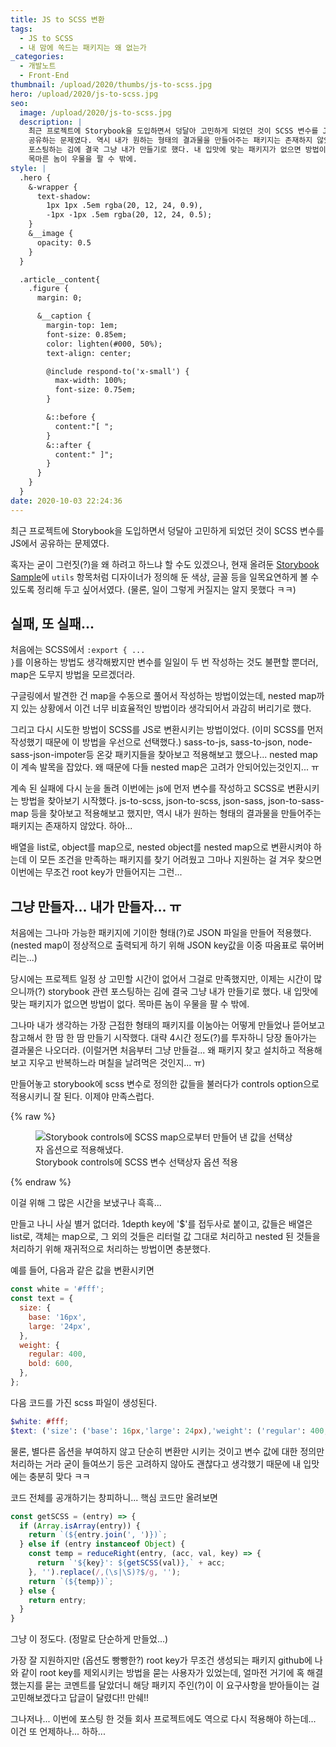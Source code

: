 ```yaml
---
title: JS to SCSS 변환
tags:
  - JS to SCSS
  - 내 맘에 쏙드는 패키지는 왜 없는가
_categories:
  - 개발노트
  - Front-End
thumbnail: /upload/2020/thumbs/js-to-scss.jpg
hero: /upload/2020/js-to-scss.jpg
seo:
  image: /upload/2020/js-to-scss.jpg
  description: |
    최근 프로젝트에 Storybook을 도입하면서 덩달아 고민하게 되었던 것이 SCSS 변수를 JS에서
    공유하는 문제였다. 역시 내가 원하는 형태의 결과물을 만들어주는 패키지는 존재하지 않았다.
    포스팅하는 김에 결국 그냥 내가 만들기로 했다. 내 입맛에 맞는 패키지가 없으면 방법이 없다.
    목마른 놈이 우물을 팔 수 밖에.
style: |
  .hero {
    &-wrapper {
      text-shadow:
        1px 1px .5em rgba(20, 12, 24, 0.9),
        -1px -1px .5em rgba(20, 12, 24, 0.5);
    }
    &__image {
      opacity: 0.5
    }
  }

  .article__content{
    .figure {
      margin: 0;

      &__caption {
        margin-top: 1em;
        font-size: 0.85em;
        color: lighten(#000, 50%);
        text-align: center;

        @include respond-to('x-small') {
          max-width: 100%;
          font-size: 0.75em;
        }

        &::before {
          content:"[ ";
        }
        &::after {
          content:" ]";
        }
      }
    }
  }
date: 2020-10-03 22:24:36
---
```



최근 프로젝트에 Storybook을 도입하면서 덩달아 고민하게 되었던 것이 SCSS 변수를 JS에서
공유하는 문제였다.

혹자는 굳이 그런짓(?)을 왜 하려고 하느냐 할 수도 있겠으나, 현재 올려둔
[Storybook Sample](https://mulder21c.github.io/storybook-nuxt-example/)에
`utils` 항목처럼 디자이너가 정의해 둔 색상, 글꼴 등을 일목요연하게 볼 수 있도록 정리해
두고 싶어서였다. (물론, 일이 그렇게 커질지는 알지 못했다 ㅋㅋ)

## 실패, 또 실패...

처음에는 SCSS에서 <code class="language-scss">:export { ... }</code>를 이용하는
방법도 생각해봤지만 변수를 일일이 두 번 작성하는 것도 불편할 뿐더러, map은 도무지 방법을
모르겠더라.

구글링에서 발견한 건 map을 수동으로 풀어서 작성하는 방법이었는데, nested map까지 있는
상황에서 이건 너무 비효율적인 방법이라 생각되어서 과감히 버리기로 했다.

그리고 다시 시도한 방법이 SCSS를 JS로 변환시키는 방법이었다. (이미 SCSS를 먼저 작성했기
때문에 이 방법을 우선으로 선택했다.) sass-to-js, sass-to-json,
node-sass-json-impoter등 온갖 패키지들을 찾아보고 적용해보고 했으나... nested map이
계속 발목을 잡았다.
왜 때문에 다들 nested map은 고려가 안되어있는것인지... ㅠ

계속 된 실패에 다시 눈을 돌려 이번에는 js에 먼저 변수를 작성하고 SCSS로 변환시키는 방법을
찾아보기 시작했다. js-to-scss, json-to-scss, json-sass, json-to-sass-map 등을
찾아보고 적용해보고 했지만, 역시 내가 원하는 형태의 결과물을 만들어주는 패키지는 존재하지
않았다. 하아...

배열을 list로, object를 map으로, nested object를 nested map으로 변환시켜야 하는데
이 모든 조건을 만족하는 패키지를 찾기 어려웠고 그마나 지원하는 걸 겨우 찾으면 이번에는
무조건 root key가 만들어지는 그런...

## 그냥 만들자... 내가 만들자... ㅠ

처음에는 그나마 가능한 패키지에 기이한 형태(?)로 JSON 파일을 만들어 적용했다. (nested map이
정상적으로 출력되게 하기 위해 JSON key값을 이중 따옴표로 묶어버리는...)

당시에는 프로젝트 일정 상 고민할 시간이 없어서 그걸로 만족했지만, 이제는 시간이 많으니까(?)
storybook 관련 포스팅하는 김에 결국 그냥 내가 만들기로 했다. 내 입맛에 맞는 패키지가 없으면
방법이 없다. 목마른 놈이 우물을 팔 수 밖에.

그나마 내가 생각하는 가장 근접한 형태의 패키지를 이눔아는 어떻게 만들었나 뜯어보고 참고해서
한 땀 한 땀 만들기 시작했다. 대략 4시간 정도(?)를 투자하니 당장 돌아가는 결과물은 나오더라.
(이럴거면 처음부터 그냥 만들걸... 왜 패키지 찾고 설치하고 적용해보고 지우고 반복하느라 며칠을
날려먹은 것인지... ㅠ)

만들어놓고 storybook에 scss 변수로 정의한 값들을 불러다가 controls option으로 적용시키니
잘 된다. 이제야 만족스럽다.

{% raw %}
<figure class="figure">
  <img
    src="/upload/2020/storybook-scss-variables.jpg"
    alt="Storybook controls에 SCSS map으로부터 만들어 낸 값을 선택상자 옵션으로 적용해냈다." >
  <figcaption class="figure__caption">
    Storybook controls에 SCSS 변수 선택상자 옵션 적용
  </figcaption>
</figure>
{% endraw %}

이걸 위해 그 많은 시간을 보냈구나 흑흑...

만들고 나니 사실 별거 없더라. 1depth key에 '$'를 접두사로 붙이고, 값들은 배열은 list로,
객체는 map으로, 그 외의 것들은 리터럴 값 그대로 처리하고 nested 된 것들을 처리하기 위해
재귀적으로 처리하는 방법이면 충분했다.

예를 들어, 다음과 같은 값을 변환시키면

```javascript
const white = '#fff';
const text = {
  size: {
    base: '16px',
    large: '24px',
  },
  weight: {
    regular: 400,
    bold: 600,
  },
};
```

다음 코드를 가진 scss 파일이 생성된다.

```scss
$white: #fff;
$text: ('size': ('base': 16px,'large': 24px),'weight': ('regular': 400,'bold': 600));
```


물론, 별다른 옵션을 부여하지 않고 단순히 변환만 시키는 것이고 변수 값에 대한 정의만 처리하는
거라 굳이 들여쓰기 등은 고려하지 않아도 괜찮다고 생각했기 때문에 내 입맛에는 충분히 맞다 ㅋㅋ

코드 전체를 공개하기는 창피하니... 핵심 코드만 올려보면

```javascript
const getSCSS = (entry) => {
  if (Array.isArray(entry)) {
    return `(${entry.join(', ')})`;
  } else if (entry instanceof Object) {
    const temp = reduceRight(entry, (acc, val, key) => {
      return `'${key}': ${getSCSS(val)},` + acc;
    }, '').replace(/,(\s|\S)?$/g, '');
    return `(${temp})`;
  } else {
    return entry;
  }
}
```

그냥 이 정도다. (정말로 단순하게 만들었...)

가장 잘 지원하지만 (옵션도 빵빵한?) root key가 무조건 생성되는 패키지 github에 나와 같이
root key를 제외시키는 방법을 묻는 사용자가 있었는데, 얼마전 거기에 혹 해결했는지를 묻는
코멘트를 달았더니 해당 패키지 주인(?)이 이 요구사항을 받아들이는 걸 고민해보겠다고 답글이
달렸다!! 만쉐!!

그나저나... 이번에 포스팅 한 것들 회사 프로젝트에도 역으로 다시 적용해야 하는데... 이건 또
언제하나... 하하...
